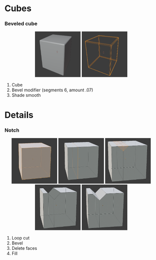 # Cubes
### Beveled cube

<div align="center">
  <img src="Cubes/beveled-cube.PNG" width="150" height="150">
  <img src="Cubes/beveled-cube-wireframe.PNG" width="150" height="150">
</div>

1. Cube
2. Bevel modifier (segments 6, amount .07)
3. Shade smooth



# Details
### Notch
<div align="center">
  <img src="Details/notch-1.PNG" width="150" height="150">
  <img src="Details/notch-2.PNG" width="150" height="150">
  <img src="Details/notch-3.PNG" width="150" height="150">
  <img src="Details/notch-4.PNG" width="150" height="150">
  <img src="Details/notch-5.PNG" width="150" height="150">
</div>

1. Loop cut
2. Bevel
3. Delete faces
4. Fill
